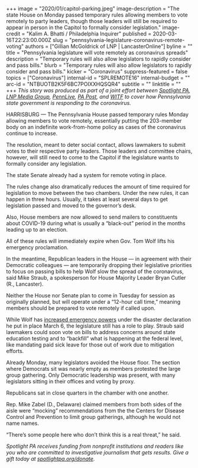 +++
image = "2020/01/capitol-parking.jpeg"
image-description = "The state House on Monday passed temporary rules allowing members to vote remotely to party leaders, though those leaders will still be required to appear in person in the Capitol to formally consider legislation."
image-credit = "Kalim A. Bhatti / Philadelphia Inquirer"
published = 2020-03-16T22:23:00.000Z
slug = "pennsylvania-legislature-coronavirus-remote-voting"
authors = ["Gillian McGoldrick of LNP | LancasterOnline"]
byline = ""
title = "Pennsylvania legislature will vote remotely as coronavirus spreads"
description = "Temporary rules will also allow legislators to rapidly consider and pass bills."
blurb = "Temporary rules will also allow legislators to rapidly consider and pass bills."
kicker = "Coronavirus"
suppress-featured = false
topics = ["Coronavirus"]
internal-id = "SPLREMOTE16"
internal-budget = ""
arc-id = "NTBUOTB2K5F6BC7POIXXHQSQR4"
subtitle = ""
linktitle = ""
+++
<i>This story was produced as part of a joint effort between </i><a href="https://www.spotlightpa.org/"><i>Spotlight PA</i></a><i>, </i><a href="https://lancasteronline.com/"><i>LNP Media Group</i></a><i>, </i><a href="https://www.pennlive.com/"><i>PennLive</i></a><i>, </i><a href="https://papost.org/"><i>PA Post</i></a><i>, and </i><a href="https://www.witf.org/"><i>WITF</i></a><i> to cover how Pennsylvania state government is responding to the coronavirus.</i>

HARRISBURG — The Pennsylvania House passed temporary rules Monday allowing members to vote remotely, essentially putting the 203-member body on an indefinite work-from-home policy as cases of the coronavirus continue to increase.

The resolution, meant to deter social contact, allows lawmakers to submit votes to their respective party leaders. Those leaders and committee chairs, however, will still need to come to the Capitol if the legislature wants to formally consider any legislation.

The state Senate already had a system for remote voting in place.

The rules change also dramatically reduces the amount of time required for legislation to move between the two chambers. Under the new rules, it can happen in three hours. Usually, it takes at least several days to get legislation passed and moved to the governor’s desk. 

Also, House members are now allowed to send mailers to constituents about COVID-19 during what is usually a “black-out” period in the months leading up to an election.

All of these rules will immediately expire when Gov. Tom Wolf lifts his emergency proclamation.

<script src="https://www.spotlightpa.org/embed.js" async></script><div data-spl-embed-version="1" data-spl-src="https://www.spotlightpa.org/embeds/newsletter/"></div>

In the meantime, Republican leaders in the House — in agreement with their Democratic colleagues — are temporarily dropping their legislative priorities to focus on passing bills to help Wolf slow the spread of the coronavirus, said Mike Straub, a spokesperson for House Majority Leader Bryan Cutler (R., Lancaster).

Neither the House nor Senate plan to come in Tuesday for session as originally planned, but will operate under a “12-hour call time,” meaning members should be prepared to vote remotely if called upon.

While Wolf has <a href="https://www.spotlightpa.org/news/2020/03/coronavirus-tom-wolf-emergency-powers-pennsylvania/">increased emergency powers</a> under the disaster declaration he put in place March 6, the legislature still has a role to play. Straub said lawmakers could soon vote on bills to address concerns around state education testing and to “backfill” what is happening at the federal level, like mandating paid sick leave for those out of work due to mitigation efforts.

Already Monday, many legislators avoided the House floor. The section where Democrats sit was nearly empty as members protested the large group gathering. Only Democratic leadership was present, with many legislators sitting in their offices and voting by proxy.

Republicans sat in close quarters in the chamber with one another.

Rep. Mike Zabel (D., Delaware) claimed members from both sides of the aisle were “mocking” recommendations from the the Centers for Disease Control and Prevention to limit group gatherings, although he would not name names.

“There’s some people here who don’t think this is a real threat,” he said.

<i>Spotlight PA receives funding from nonprofit institutions and readers like you who are committed to investigative journalism that gets results. Give a gift today at </i><a href="https://www.spotlightpa.org/donate"><i>spotlightpa.org/donate</i></a><i>.</i>